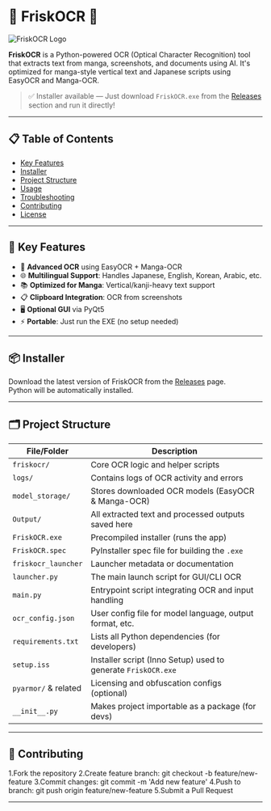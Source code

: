 # 📄 FriskOCR 🎯

![FriskOCR Logo](link_to_logo_if_any)

**FriskOCR** is a Python-powered OCR (Optical Character Recognition) tool that extracts text from manga, screenshots, and documents using AI. It's optimized for manga-style vertical text and Japanese scripts using EasyOCR and Manga-OCR.

> ✅ Installer available — Just download `FriskOCR.exe` from the [Releases](https://github.com/SanjeyGM/FriskOCR/releases) section and run it directly!

---

## 📋 Table of Contents

- [Key Features](#-key-features)
- [Installer](#-installer)
- [Project Structure](#-project-structure)
- [Usage](#-usage)
- [Troubleshooting](#-troubleshooting)
- [Contributing](#-contributing)
- [License](#-license)

---

## 🚀 Key Features

- 🧠 **Advanced OCR** using EasyOCR + Manga-OCR
- 🌐 **Multilingual Support**: Handles Japanese, English, Korean, Arabic, etc.
- 📚 **Optimized for Manga**: Vertical/kanji-heavy text support
- 📋 **Clipboard Integration**: OCR from screenshots
- 🖥️ **Optional GUI** via PyQt5
- ⚡ **Portable**: Just run the EXE (no setup needed)

---

## 📦 Installer

Download the latest version of FriskOCR from the [Releases](https://github.com/SanjeyGM/FriskOCR/releases) page.  
Python will be automatically installed.

---

## 🗂 Project Structure

| File/Folder          | Description |
|----------------------|-------------|
| `friskocr/`          | Core OCR logic and helper scripts |
| `logs/`              | Contains logs of OCR activity and errors |
| `model_storage/`     | Stores downloaded OCR models (EasyOCR & Manga-OCR) |
| `Output/`            | All extracted text and processed outputs saved here |
| `FriskOCR.exe`       | Precompiled installer (runs the app) |
| `FriskOCR.spec`      | PyInstaller spec file for building the `.exe` |
| `friskocr_launcher`  | Launcher metadata or documentation |
| `launcher.py`        | The main launch script for GUI/CLI OCR |
| `main.py`            | Entrypoint script integrating OCR and input handling |
| `ocr_config.json`    | User config file for model language, output format, etc. |
| `requirements.txt`   | Lists all Python dependencies (for developers) |
| `setup.iss`          | Installer script (Inno Setup) used to generate `FriskOCR.exe` |
| `pyarmor/` & related | Licensing and obfuscation configs (optional) |
| `__init__.py`        | Makes project importable as a package (for devs) |

---

## 🤝 Contributing

1.Fork the repository
2.Create feature branch: git checkout -b feature/new-feature
3.Commit changes: git commit -m 'Add new feature'
4.Push to branch: git push origin feature/new-feature
5.Submit a Pull Request

---



